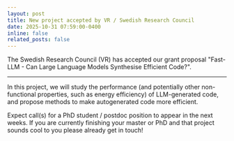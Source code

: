 ```yaml
---
layout: post
title: New project accepted by VR / Swedish Research Council
date: 2025-10-31 07:59:00-0400
inline: false
related_posts: false
---
```


The Swedish Research Council (VR) has accepted our grant proposal "Fast-LLM - Can Large Language Models Synthesise Efficient Code?".

---

In this project, we will study the performance (and potentially other non-functional properties, such as energy efficiency) of LLM-generated code, and propose methods to make autogenerated code more efficient.

Expect call(s) for a PhD student / postdoc position to appear in the next weeks. If you are currently finishing your master or PhD and that project sounds cool to you please already get in touch!